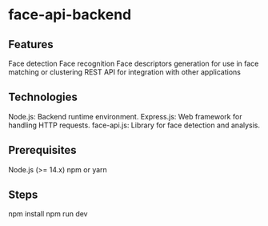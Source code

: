 # face-api-backend

## Features

Face detection
Face recognition
Face descriptors generation for use in face matching or clustering
REST API for integration with other applications

## Technologies

Node.js: Backend runtime environment.
Express.js: Web framework for handling HTTP requests.
face-api.js: Library for face detection and analysis.

## Prerequisites

Node.js (>= 14.x)
npm or yarn

## Steps

npm install
npm run dev
